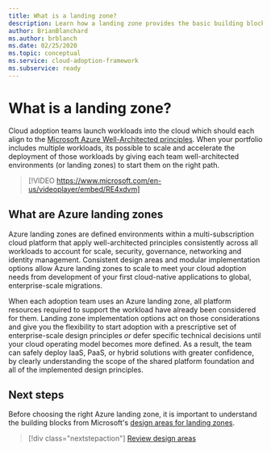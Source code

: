 ```yaml
---
title: What is a landing zone?
description: Learn how a landing zone provides the basic building block of any cloud adoption environment.
author: BrianBlanchard
ms.author: brblanch
ms.date: 02/25/2020
ms.topic: conceptual
ms.service: cloud-adoption-framework
ms.subservice: ready
---
```


<!-- markdownlint-disable MD026 -->

# What is a landing zone?

Cloud adoption teams launch workloads into the cloud which should each align to the [Microsoft Azure Well-Architected principles](/azure/architecture/framework/). When your portfolio includes multiple workloads, its possible to scale and accelerate the deployment of those workloads by giving each team well-architected environments (or landing zones) to start them on the right path.


<!-- markdownlint-disable MD034 -->

> [!VIDEO https://www.microsoft.com/en-us/videoplayer/embed/RE4xdvm]

<!-- markdownlint-enable MD034 -->

## What are Azure landing zones

Azure landing zones are defined environments within a multi-subscription cloud platform that apply well-architected principles consistently across all workloads to account for scale, security, governance, networking and identity management. Consistent design areas and modular implementation options allow Azure landing zones to scale to meet your cloud adoption needs from development of your first cloud-native applications to global, enterprise-scale migrations.

When each adoption team uses an Azure landing zone, all platform resources required to support the workload have already been considered for them. Landing zone implementation options act on those considerations and give you the flexibility to start adoption with a prescriptive set of enterprise-scale design principles *or* defer specific technical decisions until your cloud operating model becomes more defined. As a result, the team can safely deploy IaaS, PaaS, or hybrid solutions with greater confidence, by clearly understanding the scope of the shared platform foundation and all of the implemented design principles.

## Next steps

Before choosing the right Azure landing zone, it is important to understand the building blocks from Microsoft's [design areas for landing zones](./design-areas.md).

> [!div class="nextstepaction"]
> [Review design areas](./design-areas.md)
